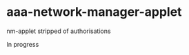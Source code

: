 aaa-network-manager-applet
==========================

nm-applet stripped of authorisations

In progress
